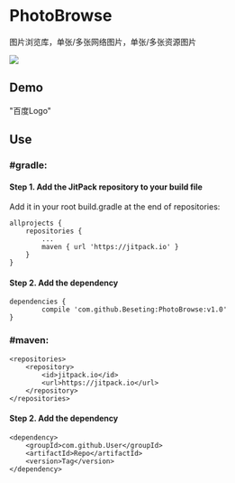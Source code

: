 # PhotoBrowse
图片浏览库，单张/多张网络图片，单张/多张资源图片

[![](https://jitpack.io/v/Beseting/PhotoBrowse.svg)](https://jitpack.io/#Beseting/PhotoBrowse)

## Demo

[baidu]:http://www.baidu.com/img/bdlogo.gif 

 "百度Logo"  

## Use

### #gradle:

#### Step 1. Add the JitPack repository to your build file

Add it in your root build.gradle at the end of repositories:


	allprojects {
		repositories {
			...
			maven { url 'https://jitpack.io' }
		}
	}
	
#### Step 2. Add the dependency

	dependencies {
	        compile 'com.github.Beseting:PhotoBrowse:v1.0'
	}
	
### #maven:

	<repositories>
		<repository>
		    <id>jitpack.io</id>
		    <url>https://jitpack.io</url>
		</repository>
	</repositories>
	
#### Step 2. Add the dependency

	<dependency>
	    <groupId>com.github.User</groupId>
	    <artifactId>Repo</artifactId>
	    <version>Tag</version>
	</dependency>
